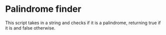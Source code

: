 # Palindrome finder
This script takes in a string and checks if it is a palindrome, returning true if it is and false otherwise.
